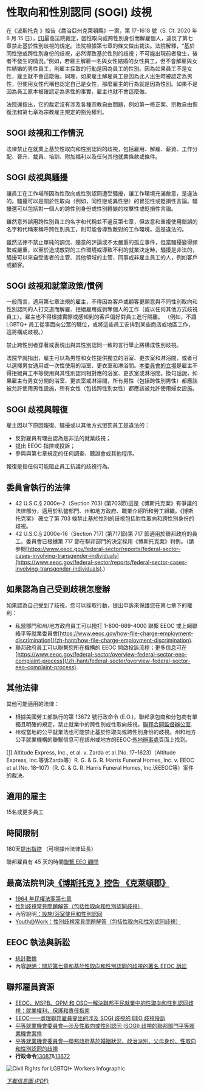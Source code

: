 # 性取向和性別認同 (SOGI) 歧視

在《波斯托克 》控告《喬治亞州克萊頓縣》一案，第 17-1618 號（S. Ct. 2020 年 6 月 15 日），[\[1\]](#_ftn1)最高法院裁定，因性取向或跨性別身份而解雇個人，違反了第七章禁止基於性別歧視的規定。法院根據第七章的條文做出裁決。法院解釋，“基於同性戀或跨性別身份的歧視，必然導致基於性別的歧視；不可能出現前者發生，後者不發生的情況。”例如，若雇主解雇一名與女性結婚的女性員工，但不會解雇與女性結婚的男性員工，則雇主採取的行動是因為員工的性別。因為如果員工不是女性，雇主就不會這麼做。同理，如果雇主解雇員工是因為此人出生時被認定為男性，但使用女性代稱也認定自己是女性，那麼雇主的行為就是因為性別。如果不是因為員工原本被確認定為男性的事實，雇主也就不會這麼做。

法院還指出，它的裁定沒有涉及各種宗教自由問題，例如第一修正案、宗教自由恢復法和第七章為宗教雇主規定的豁免權利。

## SOGI 歧視和工作情況

法律禁止在就業上基於性取向和性別認同的歧視，包括雇用、解雇、薪資、工作分配、晉升、裁員、培訓、附加福利以及任何其他就業條款或條件。

## SOGI 歧視與騷擾

讓員工在工作場所因為性取向或性別認同遭受騷擾，讓工作環境充滿敵意，是違法的。騷擾可以是關於性取向（例如，同性戀或異性戀）的冒犯性或貶損性言論。騷擾還可以包括對一個人的跨性別身份或性別轉變的攻擊性或貶損性言論。

雖然意外誤用跨性別員工的名字和代稱並不違反第七章，但故意和重複使用錯誤的名字和代稱來稱呼跨性別員工，則可能會導致敵對的工作環境，這是違法的。

雖然法律不禁止單純的調侃、隨意的評論或不太嚴重的孤立事件，但當騷擾變得頻繁或嚴重，以至於造成敵對的工作環境或導致不利的就業決定時，騷擾是非法的，騷擾可以來自受害者的主管、其他領域的主管、同事或非雇主員工的人，例如客戶或顧客。

## SOGI 歧視和就業政策/慣例

一般而言，適用第七章法規的雇主，不得因為客戶或顧客更願意與不同性別取向和性別認同的人打交道而解雇、拒絕雇用或剝奪個人的工作（或以任何其他方式歧視員工）。雇主也不得根據實際或感知到的客戶偏好對員工進行隔離。 （例如，不讓 LGBTQ+ 員工從事面向公眾的職位，或將這些員工安排到某些商店或地區工作，這將構成歧視。）

禁止跨性別者穿著或表現出與其性別認同一致的言行舉止將構成性別歧視。

法院早就指出，雇主可以為男性和女性提供獨立的浴室、更衣室和淋浴間，或者可以選擇男女通用或一次性使用的浴室、更衣室和淋浴間。[本委員會的立場](https://www.eeoc.gov/sites/default/files/migrated_files/decisions/0120133395.txt)是雇主不得拒絕員工平等使用與其性別認同相對應的浴室、更衣室或淋浴間。換句話說，如果雇主有男女分開的浴室、更衣室或淋浴間，所有男性（包括跨性別男性）都應該被允許使用男性設施，所有女性（包括跨性別女性）都應該被允許使用婦女設施。

## SOGI 歧視與報復

雇主因以下原因報復、騷擾或以其他方式懲罰員工是違法的：

-   反對雇員有理由認為是非法的就業歧視；
-   提出 EEOC 指控或投訴；
-   參與與第七章規定的任何調查、聽證會或其他程序。

報復是指任何可能阻止員工抗議的歧視行為。

## 委員會執行的法律

-   42 U.S.C.§ 2000e-2（Section 703) (第703節)這是《博斯托克案》有爭議的法律部分，適用於私營部門、州和地方政府、職業介紹所和勞工組織。《博斯托克案》 確立了第 703 條禁止基於性別的歧視包括對性取向和跨性別身份的歧視。
-   42 U.S.C.§ 2000e-16（Section 717) (第717節)第 717 節適用於聯邦政府的員工。委員會已根據第 717 節在聯邦部門的決定採用《博斯托克案》判例。（請參閱[https://www.eeoc.gov/federal-sector/reports/federal-sector-cases-involving-transgender-individuals](https://www.eeoc.gov/federal-sector/reports/federal-sector-cases-involving-transgender-individuals).)

## 如果認為自己受到歧視怎麼辦

如果認為自己受到了歧視，您可以採取行動，提出申訴來保護您在第七章下的權利：

-   私營部門和州/地方政府員工可以撥打 1-800-669-4000 聯繫 EEOC 或上網聯絡平等就業委員會[https://www.eeoc.gov/how-file-charge-employment-discrimination](/zh-hant/how-file-charge-employment-discrimination).
-   聯邦政府員工可以聯繫您所在機構的 EEOC 開啟投訴流程；更多信息可在[https://www.eeoc.gov/federal-sector/overview-federal-sector-eeo-complaint-process](/zh-hant/federal-sector/overview-federal-sector-eeo-complaint-process).

## 其他法律

其他可能適用的法律：

-   根據美國勞工部執行的第 13672 號行政命令 (E.O.)，聯邦承包商和分包商有單獨且明確的規定，禁止就業中的跨性別或性取向歧視。[聯邦合同監督辦公室](https://www.dol.gov/agencies/ofccp).
-   州或當地的公平就業法也可能禁止基於性取向或跨性別身份的歧視。州和地方公平就業機構的聯繫信息可在該州或地方的EEOC·[外地辦事處](https://www.eeoc.gov/field-office)頁面上找到。

[\[1\]](#_ftnref1) Altitude Express, Inc., et al. v. Zarda et al.(No. 17–1623)（Altitude Express, Inc.等诉Zarda等）R. G. & G. R. Harris Funeral Homes, Inc. v. EEOC et al.(No. 18–107)（R. G. & G. R. Harris Funeral Homes, Inc.诉EEOC等）案件的裁决。

## 適用的雇主

15名或更多員工

## 時間限制

180天[提出指控](https://www.eeoc.gov/employees/charge.cfm) （可根據州法律延長）

聯邦雇員有 45 天的時間[聯繫 EEO 顧問](https://www.eeoc.gov/federal/fed_employees/complaint_overview.cfm)

## 最高法院判決[《博斯托克 》控吿 《克萊頓郡》](https://www.supremecourt.gov/opinions/19pdf/17-1618_hfci.pdf)

-   [1964 年民權法案第七章](https://edit-www.eeoc.gov/laws/statutes/titlevii.cfm)
-   [性別歧視常見問題解答（包括性取向和性別認同歧視）](https://edit-www.eeoc.gov/laws/guidance/sex-discrimination)
-   內容說明[：設施/浴室使用和性別認同](https://edit-www.eeoc.gov/laws/guidance/fact-sheet-facilitybathroom-access-and-gender-identity)
-   [Youth@Work：性別歧視常見問題解答（包括性取向和性別認同歧視）](https://edit-www.eeoc.gov/youth/sex-discrimination-faqs)

## EEOC 執法與訴訟

-   [統計數據](https://edit-www.eeoc.gov/statistics/lgbtq-based-sex-discrimination-charges)
-   內容[說明：關於第七章和基於性取向和性別認同的歧視的著名 EEOC 訴訟](https://edit-www.eeoc.gov/fact-sheet-notable-eeoc-litigation-regarding-title-vii-discrimination-based-sexual-orientation-and)

## 聯邦雇員資源

-   [EEOC、MSPB、OPM 和 OSC—解決聯邦平民就業中的性取向和性別認同歧視：就業權利、保護和責任指南](https://www.opm.gov/policy-data-oversight/diversity-and-inclusion/reference-materials/addressing-sexual-orientation-and-gender-identity-discrimination-in-federal-civilian-employment.pdf)
-   [EEOC——處理聯邦雇員提出的涉及 SOGI 歧視的 EEO 歧視投訴](https://edit-www.eeoc.gov/federal-sector/management-directive/processing-complaints-discrimination-lesbian-gay-bisexual-and)
-   [平等就業機會委員會—涉及性取向或性別認同 (SOGI) 歧視的聯邦部門平等就業機會案件](https://edit-www.eeoc.gov/federal-sector/federal-sector-eeo-cases-involving-sexual-orientation-or-gender-identity-sogi)
-   [平等就業機會委員會—聯邦政府基於婚姻狀況、政治派別、父母身份、性取向和性別認同的歧視](https://edit-www.eeoc.gov/federal-sector/facts-about-discrimination-federal-government-employment-based-marital-status)
-   **行政命令**[13087](https://edit-www.eeoc.gov/executive-order-13087)&[13672](https://www.govinfo.gov/content/pkg/CFR-2015-title3-vol1/pdf/CFR-2015-title3-vol1-eo13672.pdf)

![Civil Rights for LGBTQI+ Workers Infographic](/sites/default/files/2022-06/sogi_infographic_thumb.png)

_[下載信息圖 (PDF)](/sites/default/files/2022-06/LGBTQI%20Civil%20Rights%20Infographic.pdf)_
<!-- tcd_original_link https://www.eeoc.gov/zh-hant/xingquxianghexingbierentong-sogi-qishi -->
